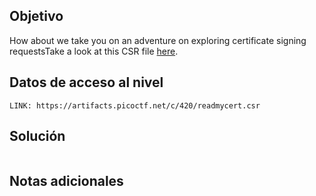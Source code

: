 ## Objetivo
How about we take you on an adventure on exploring certificate signing requestsTake a look at this CSR file [here](https://artifacts.picoctf.net/c/420/readmycert.csr).
## Datos de acceso al nivel
```
LINK: https://artifacts.picoctf.net/c/420/readmycert.csr

```
## Solución

```bash


```
## Notas adicionales
```bash


```